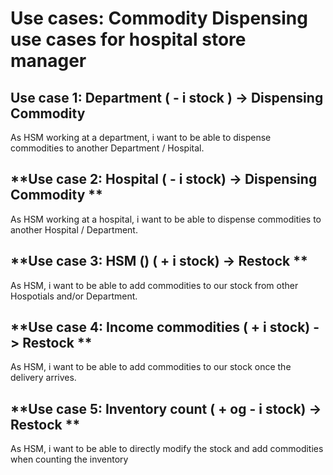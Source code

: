 # **Use cases: Commodity Dispensing use cases for hospital store manager**

## **Use case 1: Department ( - i stock ) -> Dispensing Commodity**

As HSM working at a department, i want to be able to dispense commodities to another Department / Hospital. 

## **Use case 2: Hospital ( - i stock) -> Dispensing Commodity **

As HSM working at a hospital, i want to be able to dispense commodities to another Hospital / Department. 

## **Use case 3: HSM () ( + i stock) -> Restock **

As HSM, i want to be able to add commodities to our stock from other Hospotials and/or Department.

## **Use case 4: Income commodities ( + i stock) -> Restock **

As HSM, i want to be able to add commodities to our stock once the delivery arrives. 

## **Use case 5: Inventory count ( + og - i stock) -> Restock **

As HSM, i want to be able to directly modify the stock and add commodities when counting the inventory 


